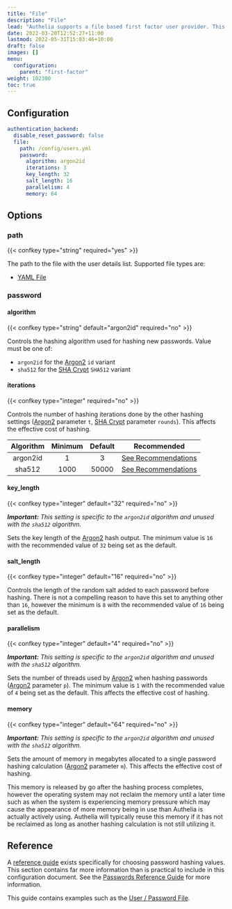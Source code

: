 ```yaml
---
title: "File"
description: "File"
lead: "Authelia supports a file based first factor user provider. This section describes configuring this."
date: 2022-03-20T12:52:27+11:00
lastmod: 2022-05-31T15:03:46+10:00
draft: false
images: []
menu:
  configuration:
    parent: "first-factor"
weight: 102300
toc: true
---
```


## Configuration

```yaml
authentication_backend:
  disable_reset_password: false
  file:
    path: /config/users.yml
    password:
      algorithm: argon2id
      iterations: 3
      key_length: 32
      salt_length: 16
      parallelism: 4
      memory: 64
```

## Options

### path

{{< confkey type="string" required="yes" >}}

The path to the file with the user details list. Supported file types are:

- [YAML File](../../reference/guides/passwords.md#yaml-format)

### password

#### algorithm

{{< confkey type="string" default="argon2id" required="no" >}}

Controls the hashing algorithm used for hashing new passwords. Value must be one of:

- `argon2id` for the [Argon2] `id` variant
- `sha512` for the [SHA Crypt] `SHA512` variant

#### iterations

{{< confkey type="integer" required="no" >}}

Controls the number of hashing iterations done by the other hashing settings ([Argon2] parameter `t`, [SHA Crypt]
parameter `rounds`). This affects the effective cost of hashing.

| Algorithm | Minimum | Default |                                        Recommended                                         |
|:---------:|:-------:|:-------:|:------------------------------------------------------------------------------------------:|
| argon2id  |    1    |    3    | [See Recommendations](../../reference/guides/passwords.md#recommended-parameters-argon2id) |
|  sha512   |  1000   |  50000  |  [See Recommendations](../../reference/guides/passwords.md#recommended-parameters-sha512)  |

#### key_length

{{< confkey type="integer" default="32" required="no" >}}

_**Important:** This setting is specific to the `argon2id` algorithm and unused with the `sha512` algorithm._

Sets the key length of the [Argon2] hash output. The minimum value is `16` with the recommended value of `32` being set
as the default.

#### salt_length

{{< confkey type="integer" default="16" required="no" >}}

Controls the length of the random salt added to each password before hashing. There is not a compelling reason to have
this set to anything other than `16`, however the minimum is `8` with the recommended value of `16` being set as the
default.

#### parallelism

{{< confkey type="integer" default="4" required="no" >}}

_**Important:** This setting is specific to the `argon2id` algorithm and unused with the `sha512` algorithm._

Sets the number of threads used by [Argon2] when hashing passwords ([Argon2] parameter `p`). The minimum value is `1`
with the recommended value of `4` being set as the default. This affects the effective cost of hashing.

#### memory

{{< confkey type="integer" default="64" required="no" >}}

_**Important:** This setting is specific to the `argon2id` algorithm and unused with the `sha512` algorithm._

Sets the amount of memory in megabytes allocated to a single password hashing calculation ([Argon2] parameter `m`). This
affects the effective cost of hashing.

This memory is released by go after the hashing process completes, however the operating system may not reclaim the
memory until a later time such as when the system is experiencing memory pressure which may cause the appearance of more
memory being in use than Authelia is actually actively using. Authelia will typically reuse this memory if it has not be
reclaimed as long as another hashing calculation is not still utilizing it.

## Reference

A [reference guide](../../reference/guides/passwords.md) exists specifically for choosing password hashing values. This
section contains far more information than is practical to include in this configuration document. See the
[Passwords Reference Guide](../../reference/guides/passwords.md) for more information.

This guide contains examples such as the [User / Password File](../../reference/guides/passwords.md#user--password-file).

[Argon2]: https://www.rfc-editor.org/rfc/rfc9106.html
[SHA Crypt]: https://www.akkadia.org/drepper/SHA-crypt.txt
